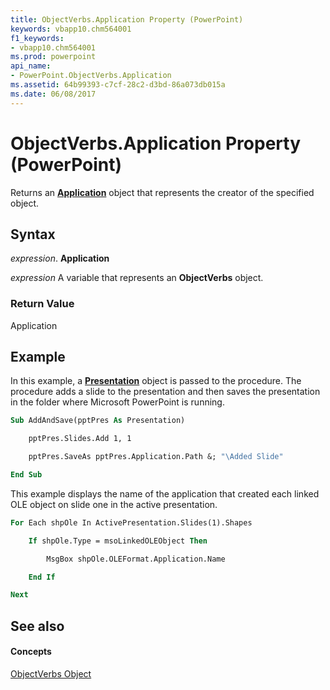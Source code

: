 ```yaml
---
title: ObjectVerbs.Application Property (PowerPoint)
keywords: vbapp10.chm564001
f1_keywords:
- vbapp10.chm564001
ms.prod: powerpoint
api_name:
- PowerPoint.ObjectVerbs.Application
ms.assetid: 64b99393-c7cf-28c2-d3bd-86a073db015a
ms.date: 06/08/2017
---
```



# ObjectVerbs.Application Property (PowerPoint)

Returns an **[Application](application-object-powerpoint.md)** object that represents the creator of the specified object.


## Syntax

 _expression_. **Application**

 _expression_ A variable that represents an **ObjectVerbs** object.


### Return Value

Application


## Example

In this example, a **[Presentation](presentation-object-powerpoint.md)** object is passed to the procedure. The procedure adds a slide to the presentation and then saves the presentation in the folder where Microsoft PowerPoint is running.


```vb
Sub AddAndSave(pptPres As Presentation)

    pptPres.Slides.Add 1, 1

    pptPres.SaveAs pptPres.Application.Path &; "\Added Slide"

End Sub
```

This example displays the name of the application that created each linked OLE object on slide one in the active presentation.




```vb
For Each shpOle In ActivePresentation.Slides(1).Shapes

    If shpOle.Type = msoLinkedOLEObject Then

        MsgBox shpOle.OLEFormat.Application.Name

    End If

Next
```


## See also


#### Concepts


[ObjectVerbs Object](objectverbs-object-powerpoint.md)

